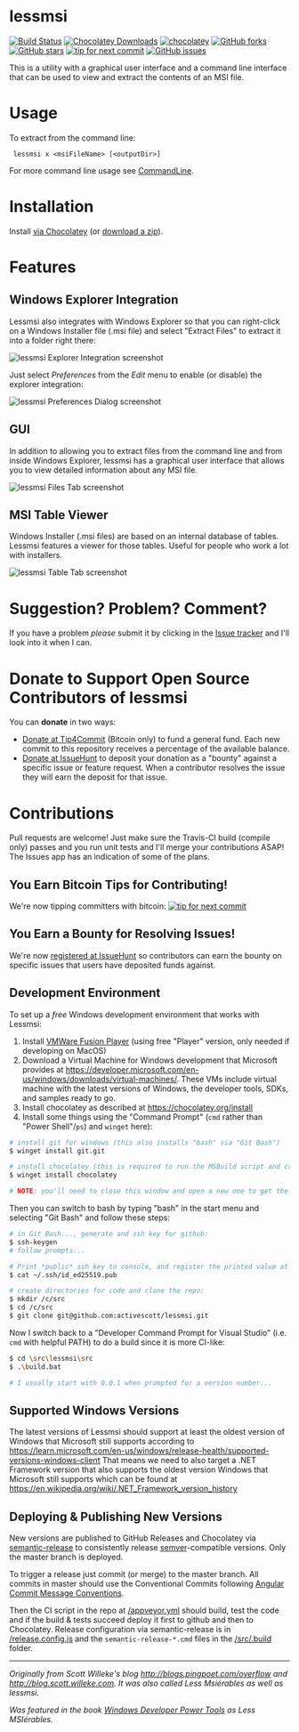 # lessmsi

[![Build Status](https://ci.appveyor.com/api/projects/status/github/activescott/lessmsi?branch=master&svg=true)](https://ci.appveyor.com/project/activescott/lessmsi)
[![Chocolatey Downloads](https://img.shields.io/chocolatey/dt/lessmsi.svg?style=popout)](https://chocolatey.org/packages/lessmsi)
[![chocolatey](https://img.shields.io/chocolatey/v/lessmsi.svg?maxAge=2592000)](https://chocolatey.org/packages/lessmsi)
[![GitHub forks](https://img.shields.io/github/forks/activescott/lessmsi.svg)](https://github.com/activescott/lessmsi/network)
[![GitHub stars](https://img.shields.io/github/stars/activescott/lessmsi.svg)](https://github.com/activescott/lessmsi/stargazers)
[![tip for next commit](https://tip4commit.com/projects/316.svg)](https://tip4commit.com/projects/316)
[![GitHub issues](https://img.shields.io/github/issues/activescott/lessmsi.svg)](https://github.com/activescott/lessmsi/issues)

This is a utility with a graphical user interface and a command line interface that can be used to view and extract the contents of an MSI file.

# Usage

To extract from the command line:

     lessmsi x <msiFileName> [<outputDir>]

For more command line usage see [CommandLine](https://github.com/activescott/lessmsi/wiki/Command-Line).

# Installation

Install [via Chocolatey](https://chocolatey.org/packages/lessmsi) (or [download a zip](https://github.com/activescott/lessmsi/releases/latest)).

# Features

## Windows Explorer Integration

Lessmsi also integrates with Windows Explorer so that you can right-click on a Windows Installer file (.msi file) and select "Extract Files" to extract it into a folder right there:

![lessmsi Explorer Integration screenshot](https://raw.github.com/activescott/lessmsi/master/misc/screenshot-explorerintegration.png)

Just select _Preferences_ from the _Edit_ menu to enable (or disable) the explorer integration:

![lessmsi Preferences Dialog screenshot](https://raw.github.com/activescott/lessmsi/master/misc/screenshot-preferences.png)

## GUI

In addition to allowing you to extract files from the command line and from inside Windows Explorer, lessmsi has a graphical user interface that allows you to view detailed information about any MSI file.

![lessmsi Files Tab screenshot](https://raw.github.com/activescott/lessmsi/master/misc/screenshot-filestab.png)

## MSI Table Viewer

Windows Installer (.msi files) are based on an internal database of tables. Lessmsi features a viewer for those tables. Useful for people who work a lot with installers.

![lessmsi Table Tab screenshot](https://raw.github.com/activescott/lessmsi/master/misc/screenshot-tabletab.png)

# Suggestion? Problem? Comment?

If you have a problem _please_ submit it by clicking in the [Issue tracker](https://github.com/activescott/lessmsi/issues) and I'll look into it when I can.

# Donate to Support Open Source Contributors of lessmsi

You can **donate** in two ways:

- [Donate at Tip4Commit](https://tip4commit.com/github/activescott/lessmsi) (Bitcoin only) to fund a general fund. Each new commit to this repository receives a percentage of the available balance.
- [Donate at IssueHunt](https://issuehunt.io/r/activescott/lessmsi) to deposit your donation as a "bounty" against a specific issue or feature request. When a contributor resolves the issue they will earn the deposit for that issue.

# Contributions

Pull requests are welcome! Just make sure the Travis-CI build (compile only) passes and you run unit tests and I'll merge your contributions ASAP! The Issues app has an indication of some of the plans.

## You Earn Bitcoin Tips for Contributing!

We're now tipping committers with bitcoin: [![tip for next commit](http://tip4commit.com/projects/316.svg)](http://tip4commit.com/projects/316)

## You Earn a Bounty for Resolving Issues!

We're now [registered at IssueHunt](https://issuehunt.io/r/activescott/lessmsi) so contributors can earn the bounty on specific issues that users have deposited funds against.

## Development Environment

To set up a _free_ Windows development environment that works with Lessmsi:

1. Install [VMWare Fusion Player](https://www.vmware.com/products/fusion.html) (using free "Player" version, only needed if developing on MacOS)
2. Download a Virtual Machine for Windows development that Microsoft provides at https://developer.microsoft.com/en-us/windows/downloads/virtual-machines/. These VMs include virtual machine with the latest versions of Windows, the developer tools, SDKs, and samples ready to go.
3. Install chocolatey as described at https://chocolatey.org/install
4. Install some things using the "Command Prompt" (`cmd` rather than "Power Shell"/`ps`) and `winget` here):

```sh
# install git for windows (this also installs "bash" via "Git Bash")
$ winget install git.git

# install chocolatey (this is required to run the MSBuild script and create the chocolatey package that is deployed by CI)
$ winget install chocolatey

# NOTE: you'll need to close this window and open a new one to get the cpack and git on the path
```

Then you can switch to bash by typing "bash" in the start menu and selecting "Git Bash" and follow these steps:

```sh
# in Git Bash..., generate and ssh key for github:
$ ssh-keygen
# follow prompts...

# Print *public* ssh key to console, and register the printed value at github at https://github.com/settings/ssh/new by copying the key printed from the prior step into that box
$ cat ~/.ssh/id_ed25519.pub

# create directories for code and clone the repo:
$ mkdir /c/src
$ cd /c/src
$ git clone git@github.com:activescott/lessmsi.git
```

Now I switch back to a "Developer Command Prompt for Visual Studio" (i.e. `cmd` with helpful PATH) to do a build since it is more CI-like:

```sh
$ cd \src\lessmsi\src
$ .\build.bat

# I usually start with 0.0.1 when prompted for a version number...

```

## Supported Windows Versions

The latest versions of Lessmsi should support at least the oldest version of Windows that Microsoft still supports according to https://learn.microsoft.com/en-us/windows/release-health/supported-versions-windows-client
That means we need to also target a .NET Framework version that also supports the oldest version Windows that Microsoft still supports which can be found at https://en.wikipedia.org/wiki/.NET_Framework_version_history

## Deploying & Publishing New Versions

New versions are published to GitHub Releases and Chocolatey via [semantic-release](https://github.com/semantic-release/semantic-release) to consistently release [semver](https://semver.org/)-compatible versions. Only the master branch is deployed.

To trigger a release just commit (or merge) to the master branch. All commits in master should use the Conventional Commits following [Angular Commit Message Conventions](https://github.com/angular/angular.js/blob/master/DEVELOPERS.md#-git-commit-guidelines).

Then the CI script in the repo at [/appveyor.yml](https://github.com/activescott/lessmsi/blob/master/appveyor.yml) should build, test the code and if the build & tests succeed deploy it first to github and then to Chocolatey. Release configuration via semantic-release is in [/release.config.js](https://github.com/activescott/lessmsi/blob/master/release.config.js) and the `semantic-release-*.cmd` files in the [/src/.build](https://github.com/activescott/lessmsi/tree/master/src/.build) folder.

---

_Originally from Scott Willeke's blog http://blogs.pingpoet.com/overflow and http://blog.scott.willeke.com.
It was also called Less Msiérables as well as lessmsi._

_Was featured in the book [Windows Developer Power Tools](https://www.oreilly.com/library/view/windows-developer-power/0596527543/) as Less MSIérables._

```

```
